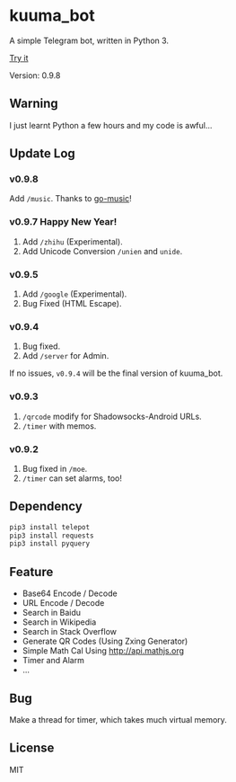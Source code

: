 # kuuma_bot

A simple Telegram bot, written in Python 3. 

[Try it](https://telegram.me/kuuma_bot)

Version: 0.9.8

## Warning

I just learnt Python a few hours and my code is awful...

## Update Log

### v0.9.8

Add `/music`. Thanks to [go-music](https://github.com/loadfield/go-music/)!

### v0.9.7 Happy New Year!

1. Add `/zhihu` (Experimental).
2. Add Unicode Conversion `/unien` and `unide`.

### v0.9.5

1. Add `/google` (Experimental).
2. Bug Fixed (HTML Escape).

### v0.9.4

1. Bug fixed.
2. Add `/server` for Admin. 

If no issues, `v0.9.4` will be the final version of kuuma_bot.

### v0.9.3

1. `/qrcode` modify for Shadowsocks-Android URLs.
2. `/timer` with memos.

### v0.9.2

1. Bug fixed in `/moe`.
2. `/timer` can set alarms, too!

## Dependency

```bash
pip3 install telepot
pip3 install requests
pip3 install pyquery
```

## Feature

* Base64 Encode / Decode
* URL Encode / Decode
* Search in Baidu
* Search in Wikipedia
* Search in Stack Overflow
* Generate QR Codes (Using Zxing Generator)
* Simple Math Cal Using http://api.mathjs.org
* Timer and Alarm
* ...

## Bug

Make a thread for timer, which takes much virtual memory.

## License

MIT
